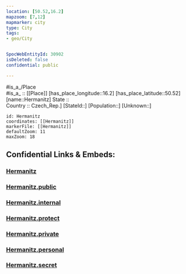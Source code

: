 ```yaml
---
location: [50.52,16.2] 
mapzoom: [7,12] 
mapmarker: city 
type: City
tags:
- geo/City


SpocWebEntityId: 30902
isDeleted: false
confidential: public

---
```

#is_a_/Place  
#is_a_ :: [[Place]] 
[has_place_longitude::16.2] 
[has_place_latitude::50.52] 
[name::Hermanitz] 
State ::  
Country :: Czech_Rep.] 
[StateId::] 
[Population::] 
[Unknown::] 


```leaflet
id: Hermanitz
coordinates: [[Hermanitz]] 
markerFile: [[Hermanitz]] 
defaultZoom: 11 
maxZoom: 18
```


## Confidential Links & Embeds: 

### [Hermanitz](/_Standards/Earth/Continent/Europe/Europe~Central/Czech_Republic/regions~Czech_Republic/Královéhradecký/City/Hermanitz.md) 

### [Hermanitz.public](/_public/Earth/Continent/Europe/Europe~Central/Czech_Republic/regions~Czech_Republic/Královéhradecký/City/Hermanitz.public.md) 

### [Hermanitz.internal](/_internal/Earth/Continent/Europe/Europe~Central/Czech_Republic/regions~Czech_Republic/Královéhradecký/City/Hermanitz.internal.md) 

### [Hermanitz.protect](/_protect/Earth/Continent/Europe/Europe~Central/Czech_Republic/regions~Czech_Republic/Královéhradecký/City/Hermanitz.protect.md) 

### [Hermanitz.private](/_private/Earth/Continent/Europe/Europe~Central/Czech_Republic/regions~Czech_Republic/Královéhradecký/City/Hermanitz.private.md) 

### [Hermanitz.personal](/_personal/Earth/Continent/Europe/Europe~Central/Czech_Republic/regions~Czech_Republic/Královéhradecký/City/Hermanitz.personal.md) 

### [Hermanitz.secret](/_secret/Earth/Continent/Europe/Europe~Central/Czech_Republic/regions~Czech_Republic/Královéhradecký/City/Hermanitz.secret.md)

